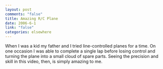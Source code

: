```yaml
--- 
layout: post
comments: "false"
title: Amazing R/C Plane
date: 2006-6-1
link: "false"
categories: elsewhere
---
```

When I was a kid my father and I tried line-controlled planes for a time. On one occasion I was able to complete a single lap before losing control and turning the plane into a small cloud of spare parts. Seeing the precision and skill in this video, then, is simply amazing to me.

<object width="425" height="350"><param name="movie" value="http://www.youtube.com/v/Gulv_bvZS94"></param><embed src="http://www.youtube.com/v/Gulv_bvZS94" type="application/x-shockwave-flash" width="425" height="350"></embed></object>
